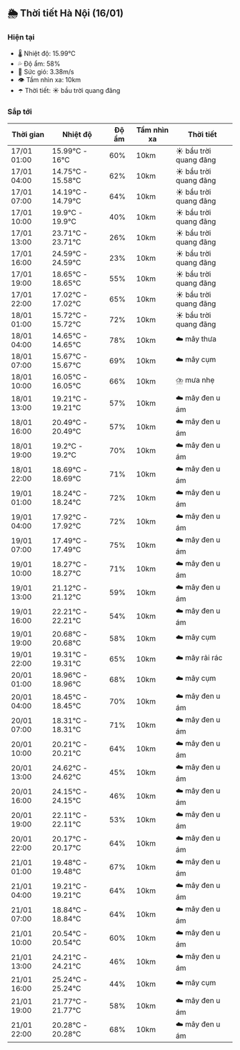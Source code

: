 ## 🌦️ Thời tiết Hà Nội (16/01)

### Hiện tại

- 🌡️ Nhiệt độ: 15.99℃
- 💦 Độ ẩm: 58%
- 💨 Sức gió: 3.38m/s
- 👁️ Tầm nhìn xa: 10km
- ☂️ Thời tiết: ☀️ bầu trời quang đãng

### Sắp tới

| Thời gian | Nhiệt độ | Độ ẩm | Tầm nhìn xa | Thời tiết |
| --- | --- | --- | --- | --- |
| 17/01 01:00 | 15.99℃ - 16℃ | 60% | 10km | ☀️ bầu trời quang đãng |
| 17/01 04:00 | 14.75℃ - 15.58℃ | 62% | 10km | ☀️ bầu trời quang đãng |
| 17/01 07:00 | 14.19℃ - 14.79℃ | 64% | 10km | ☀️ bầu trời quang đãng |
| 17/01 10:00 | 19.9℃ - 19.9℃ | 40% | 10km | ☀️ bầu trời quang đãng |
| 17/01 13:00 | 23.71℃ - 23.71℃ | 26% | 10km | ☀️ bầu trời quang đãng |
| 17/01 16:00 | 24.59℃ - 24.59℃ | 23% | 10km | ☀️ bầu trời quang đãng |
| 17/01 19:00 | 18.65℃ - 18.65℃ | 55% | 10km | ☀️ bầu trời quang đãng |
| 17/01 22:00 | 17.02℃ - 17.02℃ | 65% | 10km | ☀️ bầu trời quang đãng |
| 18/01 01:00 | 15.72℃ - 15.72℃ | 72% | 10km | ☀️ bầu trời quang đãng |
| 18/01 04:00 | 14.65℃ - 14.65℃ | 78% | 10km | ☁️ mây thưa |
| 18/01 07:00 | 15.67℃ - 15.67℃ | 69% | 10km | ☁️ mây cụm |
| 18/01 10:00 | 16.05℃ - 16.05℃ | 66% | 10km | ⛈️ mưa nhẹ |
| 18/01 13:00 | 19.21℃ - 19.21℃ | 57% | 10km | ☁️ mây đen u ám |
| 18/01 16:00 | 20.49℃ - 20.49℃ | 57% | 10km | ☁️ mây đen u ám |
| 18/01 19:00 | 19.2℃ - 19.2℃ | 70% | 10km | ☁️ mây đen u ám |
| 18/01 22:00 | 18.69℃ - 18.69℃ | 71% | 10km | ☁️ mây đen u ám |
| 19/01 01:00 | 18.24℃ - 18.24℃ | 72% | 10km | ☁️ mây đen u ám |
| 19/01 04:00 | 17.92℃ - 17.92℃ | 72% | 10km | ☁️ mây đen u ám |
| 19/01 07:00 | 17.49℃ - 17.49℃ | 75% | 10km | ☁️ mây đen u ám |
| 19/01 10:00 | 18.27℃ - 18.27℃ | 71% | 10km | ☁️ mây đen u ám |
| 19/01 13:00 | 21.12℃ - 21.12℃ | 59% | 10km | ☁️ mây đen u ám |
| 19/01 16:00 | 22.21℃ - 22.21℃ | 54% | 10km | ☁️ mây đen u ám |
| 19/01 19:00 | 20.68℃ - 20.68℃ | 58% | 10km | ☁️ mây cụm |
| 19/01 22:00 | 19.31℃ - 19.31℃ | 65% | 10km | ☁️ mây rải rác |
| 20/01 01:00 | 18.96℃ - 18.96℃ | 68% | 10km | ☁️ mây cụm |
| 20/01 04:00 | 18.45℃ - 18.45℃ | 70% | 10km | ☁️ mây đen u ám |
| 20/01 07:00 | 18.31℃ - 18.31℃ | 71% | 10km | ☁️ mây đen u ám |
| 20/01 10:00 | 20.21℃ - 20.21℃ | 64% | 10km | ☁️ mây đen u ám |
| 20/01 13:00 | 24.62℃ - 24.62℃ | 45% | 10km | ☁️ mây đen u ám |
| 20/01 16:00 | 24.15℃ - 24.15℃ | 46% | 10km | ☁️ mây đen u ám |
| 20/01 19:00 | 22.11℃ - 22.11℃ | 53% | 10km | ☁️ mây đen u ám |
| 20/01 22:00 | 20.17℃ - 20.17℃ | 64% | 10km | ☁️ mây đen u ám |
| 21/01 01:00 | 19.48℃ - 19.48℃ | 67% | 10km | ☁️ mây đen u ám |
| 21/01 04:00 | 19.21℃ - 19.21℃ | 64% | 10km | ☁️ mây đen u ám |
| 21/01 07:00 | 18.84℃ - 18.84℃ | 64% | 10km | ☁️ mây đen u ám |
| 21/01 10:00 | 20.54℃ - 20.54℃ | 60% | 10km | ☁️ mây đen u ám |
| 21/01 13:00 | 24.21℃ - 24.21℃ | 46% | 10km | ☁️ mây đen u ám |
| 21/01 16:00 | 25.24℃ - 25.24℃ | 44% | 10km | ☁️ mây cụm |
| 21/01 19:00 | 21.77℃ - 21.77℃ | 58% | 10km | ☁️ mây đen u ám |
| 21/01 22:00 | 20.28℃ - 20.28℃ | 68% | 10km | ☁️ mây đen u ám |
